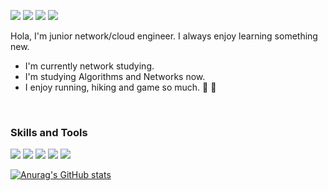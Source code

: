 <a href="mailto:eumdengs@gmail.com" target='_blank'><img src="https://img.shields.io/badge/Gmail-EA4335?style=flat-square&logo=Gmail&logoColor=white"/></a> <a href="https://www.linkedin.com/in/daewoong-eum-673407195/" target='_blank'><img src="https://img.shields.io/badge/LinkedIn-0A66C2?style=flat-square&logo=LinkedIn&logoColor=white"/></a> <a href='https://raabongit.tistory.com/' target='_blank'><img src="https://img.shields.io/badge/Tstory-D74C11?style=flat-square&logo=Tstory&logoColor=white"/></a> <a href='https://velog.io/@gnobaaaar' target='_blank'><img src="https://img.shields.io/badge/Velog-20c997?style=flat-square&logo=Velog&logoColor=white"/></a>

Hola, I'm junior network/cloud engineer. I always enjoy learning something new.

- I'm currently network studying.
- I'm studying Algorithms and Networks now.
- I enjoy running, hiking and game so much. 🏃 🧗
<br/>

### Skills and Tools
<a><img src="https://img.shields.io/badge/JavaScript-F7DF1E?style=flat-square&logo=JavaScript&logoColor=white"/></a>
<a><img src="https://img.shields.io/badge/Django-092E20?style=flat-square&logo=Django&logoColor=white"/></a> <a><img src="https://img.shields.io/badge/Docker-2496ED?style=flat-square&logo=Docker&logoColor=white"/></a> <a><img src="https://img.shields.io/badge/Git-F05032?style=flat-square&logo=Git&logoColor=white"/><a/> <a><img src="https://img.shields.io/badge/GitHub-181717?style=flat-square&logo=GitHub&logoColor=white"/><a/>

[![Anurag's GitHub stats](https://github-readme-stats.vercel.app/api?username=gnobaaaar)](https://github.com/anuraghazra/github-readme-stats)
